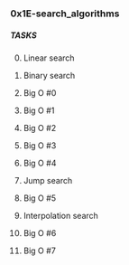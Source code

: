 ### 0x1E-search_algorithms

##### TASKS
0. Linear search
1. Binary search
2. Big O #0
3. Big O #1
4. Big O #2
5. Big O #3
6. Big O #4
7. Jump search
8. Big O #5
9. Interpolation search

14. Big O #6
15. Big O #7